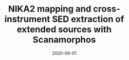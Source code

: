 ---
title: "NIKA2 mapping and cross-instrument SED extraction of extended sources with Scanamorphos"
collection: publications
permalink: /publication/2020-06-01-NIKA2-mapping-and-cross-instrument-SED-extraction-of-extended-sources-with-Scanamorphos
date: 2020-06-01
venue: 'In the proceedings of mm Universe @ NIKA2 - Observing the mm Universe with the NIKA2 Camera'
citation: ' H. Roussel,  N. Ponthieu,  R. Adam et al., &quot;NIKA2 mapping and cross-instrument SED extraction of extended sources with Scanamorphos.&quot; In the proceedings of mm Universe @ NIKA2 - Observing the mm Universe with the NIKA2 Camera, 2020.'
---